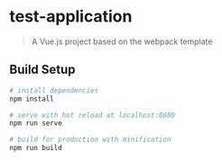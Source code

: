 # test-application

> A Vue.js project based on the webpack template

## Build Setup

``` bash
# install dependencies
npm install

# serve with hot reload at localhost:8080
npm run serve

# build for production with minification
npm run build
```
